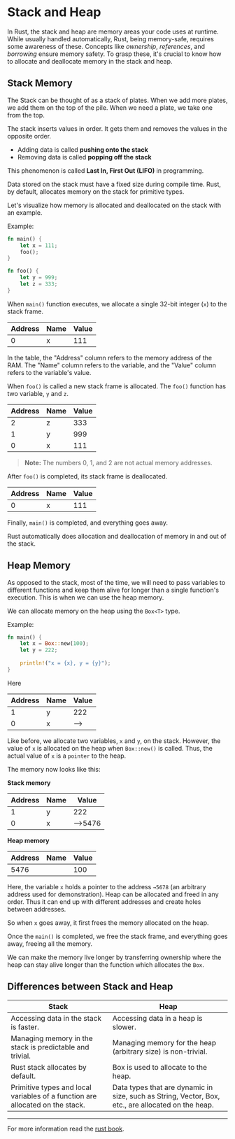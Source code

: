 <!-- omit in toc -->
# Stack and Heap

In Rust, the stack and heap are memory areas your code uses at runtime. While usually handled automatically, Rust, being memory-safe, requires some awareness of these. Concepts like *ownership*, *references*, and *borrowing* ensure memory safety. To grasp these, it's crucial to know how to allocate and deallocate memory in the stack and heap.

## Stack Memory

The Stack can be thought of as a stack of plates. When we add more plates, we add them on the top of the pile. When we need a plate, we take one from the top.

The stack inserts values in order. It gets them and removes the values in the opposite order.

- Adding data is called **pushing onto the stack**
- Removing data is called **popping off the stack**

This phenomenon is called **Last In, First Out (LIFO)** in programming.

Data stored on the stack must have a fixed size during compile time. Rust, by default, allocates memory on the stack for primitive types.

Let's visualize how memory is allocated and deallocated on the stack with an example.

Example:
```rust
fn main() {
    let x = 111;
    foo();
}

fn foo() {
    let y = 999;
    let z = 333;
}
```

When `main()` function executes, we allocate a single 32-bit integer (`x`) to the stack frame.

| **Address** | **Name** | **Value** |
| ----------- | -------- | --------- |
| 0           | x        | 111       |


In the table, the "Address" column refers to the memory address of the RAM. The "Name" column refers to the variable, and the "Value" column refers to the variable's value.

When `foo()` is called a new stack frame is allocated. The `foo()` function has two variable, `y` and `z`.

| **Address** | **Name** | **Value** |
| ----------- | -------- | --------- |
| 2           | z        | 333       |
| 1           | y        | 999       |
| 0           | x        | 111       |


> **Note:** The numbers 0, 1, and 2 are not actual memory addresses.

After `foo()` is completed, its stack frame is deallocated.

| **Address** | **Name** | **Value** |
| ----------- | -------- | --------- |
| 0           | x        | 111       |

Finally, `main()` is completed, and everything goes away.

Rust automatically does allocation and deallocation of memory in and out of the stack.

## Heap Memory

As opposed to the stack, most of the time, we will need to pass variables to different functions and keep them alive for longer than a single function's execution. This is when we can use the heap memory.

We can allocate memory on the heap using the `Box<T>` type.

Example:
```rust
fn main() {
    let x = Box::new(100);
    let y = 222;
    
    println!("x = {x}, y = {y}");
}
```

Here

| **Address** | **Name** | **Value** |
| ----------- | -------- | --------- |
| 1           | y        | 222       |
| 0           | x        | -->       |

Like before, we allocate two variables, `x` and `y`, on the stack. However, the value of `x` is allocated on the heap when `Box::new()` is called. Thus, the actual value of `x` is a `pointer` to the heap.

The memory now looks like this:

**Stack memory**

| **Address** | **Name** | **Value** |
| ----------- | -------- | --------- |
| 1           | y        | 222       |
| 0           | x        | -->5476   |

**Heap memory**

| **Address** | **Name** | **Value** |
| ----------- | -------- | --------- |
| 5476        |          | 100       |

Here, the variable `x` holds a pointer to the address `→5678` (an arbitrary address used for demonstration). Heap can be allocated and freed in any order. Thus it can end up with different addresses and create holes between addresses.

So when `x` goes away, it first frees the memory allocated on the heap.

Once the `main()` is completed, we free the stack frame, and everything goes away, freeing all the memory.

We can make the memory live longer by transferring ownership where the heap can stay alive longer than the function which allocates the `Box`.

## Differences between Stack and Heap

<table>
    <thead>
        <tr>
            <th>Stack</th>
            <th>Heap</th>
        </tr>
    </thead>
    <tbody>
        <tr>
            <td>Accessing data in the stack is faster. </td>
            <td>Accessing data in a heap is slower.</td>
        </tr>
        <tr>
            <td>Managing memory in the stack is predictable and trivial.</td>
            <td>Managing memory for the heap (arbitrary size) is non-trivial.</td>
        </tr>
        <tr>
            <td>Rust stack allocates by default.</td>
            <td>Box is used to allocate to the heap.</td>
        </tr>
        <tr>
            <td>Primitive types and local variables of a function are allocated on the stack.</td>
            <td>Data types that are dynamic in size, such as String, Vector, Box, etc., are allocated on the heap.</td>
        </tr>
    </tbody>
</table>

---

For more information read the [rust book](https://doc.rust-lang.org/book/ch04-01-what-is-ownership.html).